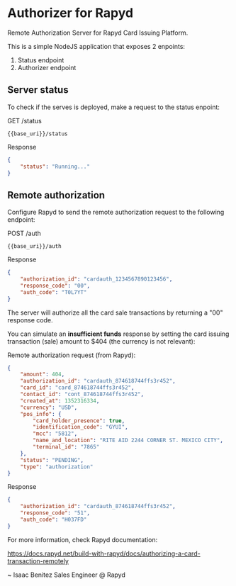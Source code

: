 # Authorizer for Rapyd

Remote Authorization Server for Rapyd Card Issuing Platform.

This is a simple NodeJS application that exposes 2 enpoints:

1) Status endpoint
2) Authorizer endpoint

## Server status

To check if the serves is deployed, make a request to the status enpoint:

GET /status
```
{{base_uri}}/status
```

Response
```json
{
    "status": "Running..."
}
```

## Remote authorization

Configure Rapyd to send the remote authorization request to the following endpoint:

POST /auth
```
{{base_uri}}/auth
```

Response
```json
{
    "authorization_id": "cardauth_1234567890123456",
    "response_code": "00",
    "auth_code": "T0L7YT"
}
```

The server will authorize all the card sale transactions by returning a "00" response code.

You can simulate an **insufficient funds** response by setting the card issuing transaction (sale) amount to $404 (the currency is not relevant):

Remote authorization request (from Rapyd):
```json
{
    "amount": 404,
    "authorization_id": "cardauth_874618744ffs3r452",
    "card_id": "card_874618744ffs3r452",
    "contact_id": "cont_874618744ffs3r452",
    "created_at": 1352316334,
    "currency": "USD",
    "pos_info": {
        "card_holder_presence": true,
        "identification_code": "GYUI",
        "mcc": "5812",
        "name_and_location": "RITE AID 2244 CORNER ST. MEXICO CITY",
        "terminal_id": "7865"
    },
    "status": "PENDING",
    "type": "authorization"
}
```

Response
```json
{
    "authorization_id": "cardauth_874618744ffs3r452",
    "response_code": "51",
    "auth_code": "H037FD"
}
```

For more information, check Rapyd documentation:

https://docs.rapyd.net/build-with-rapyd/docs/authorizing-a-card-transaction-remotely

~
Isaac Benitez
Sales Engineer @ Rapyd
